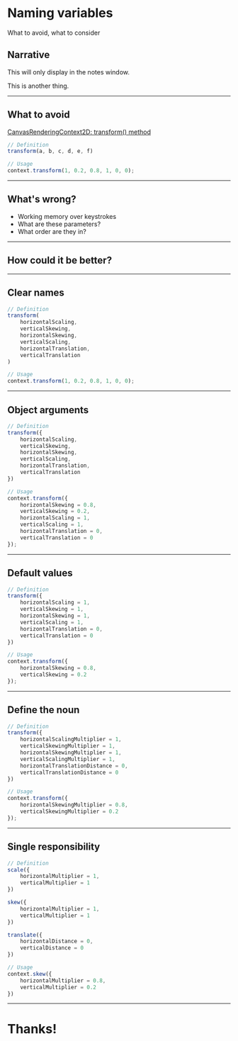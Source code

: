 # Naming variables

What to avoid, what to consider

## Narrative

This will only display in the notes window.

This is another thing.

---

## What to avoid

[CanvasRenderingContext2D: transform() method](https://developer.mozilla.org/en-US/docs/Web/API/CanvasRenderingContext2D/transform)

```js
// Definition
transform(a, b, c, d, e, f)

// Usage
context.transform(1, 0.2, 0.8, 1, 0, 0);
```

---

## What's wrong?

* Working memory over keystrokes
* What are these parameters?
* What order are they in?

---

## How could it be better?

---

## Clear names

```js
// Definition
transform(
    horizontalScaling,
    verticalSkewing,
    horizontalSkewing,
    verticalScaling,
    horizontalTranslation,
    verticalTranslation
)

// Usage
context.transform(1, 0.2, 0.8, 1, 0, 0);
```

---

## Object arguments

```javascript
// Definition
transform({
    horizontalScaling,
    verticalSkewing,
    horizontalSkewing,
    verticalScaling,
    horizontalTranslation,
    verticalTranslation
})

// Usage
context.transform({
    horizontalSkewing = 0.8,
    verticalSkewing = 0.2,
    horizontalScaling = 1,
    verticalScaling = 1,
    horizontalTranslation = 0,
    verticalTranslation = 0
});
```

---

## Default values

```javascript
// Definition
transform({
    horizontalScaling = 1,
    verticalSkewing = 1,
    horizontalSkewing = 1,
    verticalScaling = 1,
    horizontalTranslation = 0,
    verticalTranslation = 0
})

// Usage
context.transform({
    horizontalSkewing = 0.8,
    verticalSkewing = 0.2
});
```

---

## Define the noun

```javascript
// Definition
transform({
    horizontalScalingMultiplier = 1,
    verticalSkewingMultiplier = 1,
    horizontalSkewingMultiplier = 1,
    verticalScalingMultiplier = 1,
    horizontalTranslationDistance = 0,
    verticalTranslationDistance = 0
})

// Usage
context.transform({
    horizontalSkewingMultiplier = 0.8,
    verticalSkewingMultiplier = 0.2
});
```

---

## Single responsibility

```javascript
// Definition
scale({
    horizontalMultiplier = 1,
    verticalMultiplier = 1
})

skew({
    horizontalMultiplier = 1,
    verticalMultiplier = 1
})

translate({
    horizontalDistance = 0,
    verticalDistance = 0
})

// Usage
context.skew({
    horizontalMultiplier = 0.8,
    verticalMultiplier = 0.2
})
```
---

# Thanks!